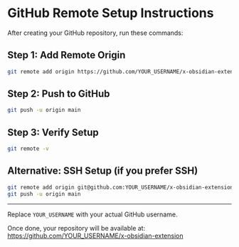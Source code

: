 # GitHub Remote Setup Instructions

After creating your GitHub repository, run these commands:

## Step 1: Add Remote Origin
```bash
git remote add origin https://github.com/YOUR_USERNAME/x-obsidian-extension.git
```

## Step 2: Push to GitHub
```bash
git push -u origin main
```

## Step 3: Verify Setup
```bash
git remote -v
```

## Alternative: SSH Setup (if you prefer SSH)
```bash
git remote add origin git@github.com:YOUR_USERNAME/x-obsidian-extension.git
git push -u origin main
```

---

Replace `YOUR_USERNAME` with your actual GitHub username.

Once done, your repository will be available at:
https://github.com/YOUR_USERNAME/x-obsidian-extension